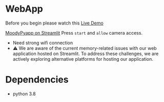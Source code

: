 # WebApp
Before you begin please watch this [Live Demo](https://www.youtube.com/watch?v=4U9WWOfc7v8)

[MoodyPyapp on Streamlit](https://moodypyapp-nichada.streamlit.app/)
Press `start` and `allow` camera access.
- Need strong wifi connection
- ⚠️ We are aware of the current memory-related issues with our web application hosted on Streamlit. To address these challenges, we are actively exploring alternative platforms for hosting our application.

# Dependencies
- python 3.8

